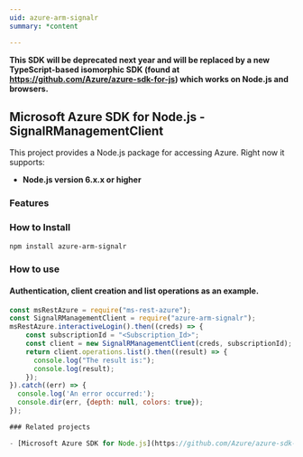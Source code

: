 ```yaml
---
uid: azure-arm-signalr
summary: *content

---
```

**This SDK will be deprecated next year and will be replaced by a new TypeScript-based isomorphic SDK (found at https://github.com/Azure/azure-sdk-for-js) which works on Node.js and browsers.**
## Microsoft Azure SDK for Node.js - SignalRManagementClient
This project provides a Node.js package for accessing Azure. Right now it supports:
- **Node.js version 6.x.x or higher**

### Features


### How to Install

```bash
npm install azure-arm-signalr
```

### How to use

#### Authentication, client creation and list operations as an example.

```javascript
const msRestAzure = require("ms-rest-azure");
const SignalRManagementClient = require("azure-arm-signalr");
msRestAzure.interactiveLogin().then((creds) => {
    const subscriptionId = "<Subscription_Id>";
    const client = new SignalRManagementClient(creds, subscriptionId);
    return client.operations.list().then((result) => {
      console.log("The result is:");
      console.log(result);
    });
}).catch((err) => {
  console.log('An error occurred:');
  console.dir(err, {depth: null, colors: true});
});

### Related projects

- [Microsoft Azure SDK for Node.js](https://github.com/Azure/azure-sdk-for-node)
